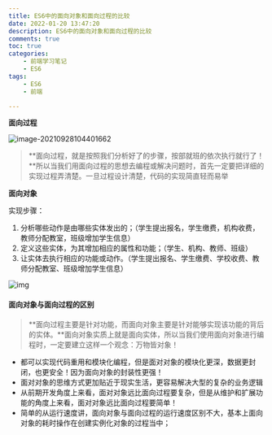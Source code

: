 ```yaml
---
title: ES6中的面向对象和面向过程的比较
date: 2022-01-20 13:47:20
description: ES6中的面向对象和面向过程的比较
comments: true
toc: true
categories: 
	- 前端学习笔记
	- ES6
tags:
	- ES6
	- 前端

---
```





**面向过程**                                                                                                                                                                                                                                                                                                                

![image-20210928104401662](/images/ES6Images/面向过程-面向过程开发流程.jpg)



> **面向过程，就是按照我们分析好了的步骤，按部就班的依次执行就行了！**所以当我们用面向过程的思想去编程或解决问题时，首先一定要把详细的实现过程弄清楚。一旦过程设计清楚，代码的实现简直轻而易举

**面向对象**

实现步骤：

1. 分析哪些动作是由哪些实体发出的；（学生提出报名，学生缴费，机构收费，教师分配教室，班级增加学生信息）
2. 定义这些实体，为其增加相应的属性和功能；（学生、机构、教师、班级）
3. 让实体去执行相应的功能或动作。（学生提出报名、学生缴费、学校收费、教师分配教室、班级增加学生信息）

​![img](/images/ES6Images/面向过程-面向对象的开发步骤.jpg)



#### 面向对象与面向过程的区别

> **面向过程主要是针对功能，而面向对象主要是针对能够实现该功能的背后的实体。**面向对象实质上就是面向实体，所以当我们使用面向对象进行编程时，一定要建立这样一个观念：万物皆对象！

- 都可以实现代码重用和模块化编程，但是面对对象的模块化更深，数据更封闭，也更安全！因为面向对象的封装性更强！
- 面对对象的思维方式更加贴近于现实生活，更容易解决大型的复杂的业务逻辑
- 从前期开发角度上来看，面对对象远比面向过程要复杂，但是从维护和扩展功能的角度上来看，面对对象远比面向过程要简单！
- 简单的从运行速度讲，面向对象与面向过程的运行速度区别不大，基本上面向对象的耗时操作在创建实例化对象的过程当中；



